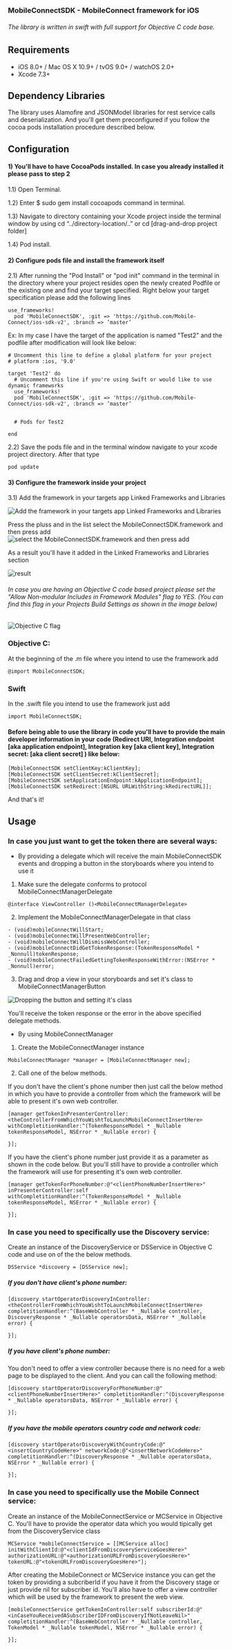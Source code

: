 ### MobileConnectSDK - MobileConnect framework for iOS 

###### The library is written in swift with full support for Objective C code base.

## Requirements

- iOS 8.0+ / Mac OS X 10.9+ / tvOS 9.0+ / watchOS 2.0+
- Xcode 7.3+

## Dependency Libraries
The library uses Alamofire and JSONModel libraries for rest service calls and deserialization. And you'll get them preconfigured if you follow the cocoa pods installation procedure described below.


## Configuration

#### 1) You'll have to have CocoaPods installed. In case you already installed it please pass to step 2

1.1) Open Terminal.

1.2) Enter $ sudo gem install cocoapods command in terminal.

1.3) Navigate to directory containing your Xcode project inside the terminal window by using cd “../directory-location/..” or cd [drag-and-drop project folder]

1.4) Pod install.

#### 2) Configure pods file and install the framework itself

2.1) After running the "Pod Install" or "pod init" command in the terminal in the directory where your project resides open the newly created Podfile or the existing one and find your target specified. Right below your target specification please add the following lines 

```
use_frameworks!
  pod 'MobileConnectSDK', :git => 'https://github.com/Mobile-Connect/ios-sdk-v2', :branch => ’master’
```


Ex: In my case I have the target of the application is named "Test2" and the podfile after modification will look like below:

```
# Uncomment this line to define a global platform for your project
# platform :ios, '9.0'

target 'Test2' do
  # Uncomment this line if you're using Swift or would like to use dynamic frameworks
  use_frameworks!
  pod 'MobileConnectSDK', :git => 'https://github.com/Mobile-Connect/ios-sdk-v2', :branch => ’master’


  # Pods for Test2

end
```

2.2) Save the pods file and in the terminal window navigate to your xcode project directory. After that type 

```
pod update
```

#### 3) Configure the framework inside your project

3.1) Add the framework in your targets app Linked Frameworks and Libraries

![Add the framework in your targets app Linked Frameworks and Libraries](https://cloud.githubusercontent.com/assets/19551956/16231365/d0c06eb4-37bd-11e6-80fa-eb6ce027aed9.png)

Press the pluss and in the list select the MobileConnectSDK.framework and then press add
![select the MobileConnectSDK.framework and then press add](https://cloud.githubusercontent.com/assets/19551956/16231442/2365a97c-37be-11e6-99e1-f3ca275a581b.png)

As a result you'll have it added in the Linked Frameworks and Libraries section

![result](https://cloud.githubusercontent.com/assets/19551956/16231449/291b197e-37be-11e6-9a6c-93ab706f2c06.png)


###### In case you are having an Objective C code based project please set the "Allow Non-modular Includes in Framework Modules" flag to YES. (You can find this flag in your Projects Build Settings as shown in the image below)


![Objective C flag](https://cloud.githubusercontent.com/assets/19551956/16231582/bfa3486c-37be-11e6-86c3-890ab9032c33.png)


### Objective C:

At the beginning of the .m file where you intend to use the framework add 

```
@import MobileConnectSDK;
```

### Swift
In the .swift file you intend to use the framework just add

```
import MobileConnectSDK;
```

#### Before being able to use the library in code you'll have to provide the main developer information in your code (Redirect URI, Integration endpoint [aka application endpoint], Integration key [aka client key], Integration secret: [aka client secret] ) like below:

```
[MobileConnectSDK setClientKey:kClientKey];
[MobileConnectSDK setClientSecret:kClientSecret];
[MobileConnectSDK setApplicationEndpoint:kApplicationEndpoint];
[MobileConnectSDK setRedirect:[NSURL URLWithString:kRedirectURL]];
```

And that's it!



## Usage


### In case you just want to get the token there are several ways:

* By providing a delegate which will receive the main MobileConnectSDK events and dropping a button in the storyboards where you intend to use it


1) Make sure the delegate conforms to protocol MobileConnectManagerDelegate


```
@interface ViewController ()<MobileConnectManagerDelegate>
```

2) Implement the MobileConnectManagerDelegate in that class

```
- (void)mobileConnectWillStart;
- (void)mobileConnectWillPresentWebController;
- (void)mobileConnectWillDismissWebController;
- (void)mobileConnectDidGetTokenResponse:(TokenResponseModel * _Nonnull)tokenResponse;
- (void)mobileConnectFailedGettingTokenResponseWithError:(NSError * _Nonnull)error;
```

3) Drag and drop a view in your storyboards and set it's class to MobileConnectManagerButton

![Dropping the button and setting it's class](https://cloud.githubusercontent.com/assets/19551956/16233183/6234cc76-37c5-11e6-8c0a-1100fe0d850f.png)

You'll receive the token response or the error in the above specified delegate methods.

* By using MobileConnectManager

1) Create the MobileConnectManager instance
```
MobileConnectManager *manager = [MobileConnectManager new];
```
2) Call one of the below methods.

If you don't have the client's phone number then just call the below method in which you have to provide a controller from which the framework will be able to present it's own web controller.
```
[manager getTokenInPresenterController:<theControllerFromWhichYouWishtToLaunchMobileConnectInsertHere> withCompletitionHandler:^(TokenResponseModel * _Nullable tokenResponseModel, NSError * _Nullable error) {
        
}];
```

If you have the client's phone number just provide it as a parameter as shown in the code below. But you'll still have to provide a controller which the framework will use for presenting it's own web controller.
    
    
```
[manager getTokenForPhoneNumber:@"<clientPhoneNumberInsertHere>" inPresenterController:self withCompletitionHandler:^(TokenResponseModel * _Nullable tokenResponseModel, NSError * _Nullable error) {
        
}];
```


### In case you need to specifically use the Discovery service:

Create an instance of the DiscoveryService or DSService in Objective C code and use on of the the below methods. 

```
DSService *discovery = [DSService new];
```

##### If you don't have client's phone number:

```
[discovery startOperatorDiscoveryInController:<theControllerFromWhichYouWishtToLaunchMobileConnectInsertHere> completitionHandler:^(BaseWebController * _Nullable controller, DiscoveryResponse * _Nullable operatorsData, NSError * _Nullable error) {
        
}];
```

##### If you have client's phone number:

You don't need to offer a view controller because there is no need for a web page to be displayed to the client. And you can call the following method:

```
[discovery startOperatorDiscoveryForPhoneNumber:@"<clientPhoneNumberInsertHere>" completitionHandler:^(DiscoveryResponse * _Nullable operatorsData, NSError * _Nullable error) {
        
}];
```

##### If you have the mobile operators country code and network code:

```
[discovery startOperatorDiscoveryWithCountryCode:@"<insertCountryCodeHere>" networkCode:@"<insertNetworkCodeHere>" completitionHandler:^(DiscoveryResponse * _Nullable operatorsData, NSError * _Nullable error) {
        
}];
```

### In case you need to specifically use the Mobile Connect service:

Create an instance of the MobileConnectService or MCService in Objective C. You'll have to provide the operator data which you would tipically get from the DiscoveryService class

```
MCService *mobileConnectService = [[MCService alloc] initWithClientId:@"<clientIdFromDiscoveryServiceGoesHere>" authorizationURL:@"<authorizationURLFromDiscoveryGoesHere>" tokenURL:@"<tokenURLFromDiscoveryGoesHere>"];
```

After creating the MobileConnect or MCService instance you can get the token by providing a subcriberId if you have it from the Discovery stage or just provide nil for subscriber id. You'll also have to offer a view controller which will be used by the framework to present the web view.

```
[mobileConnectService getTokenInController:self subscriberId:@"<inCaseYouReceivedASubscriberIDFromDiscoveryIfNotLeaveNil>" completitionHandler:^(BaseWebController * _Nullable controller, TokenModel * _Nullable tokenModel, NSError * _Nullable error) {
        
}];
```
